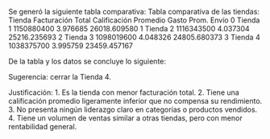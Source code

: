 Se generó la siguiente tabla comparativa:
Tabla comparativa de las tiendas:
     Tienda  Facturación Total  Calificación Promedio  Gasto Prom. Envío
0  Tienda 1         1150880400               3.976685       26018.609580
1  Tienda 2         1116343500               4.037304       25216.235693
2  Tienda 3         1098019600               4.048326       24805.680373
3  Tienda 4         1038375700               3.995759       23459.457167

De la tabla y los datos se concluye lo siguiente:

Sugerencia: cerrar la Tienda 4.

Justificación:
    1. Es la tienda con menor facturación total.
    2. Tiene una calificación promedio ligeramente inferior que no compensa su rendimiento.
    3. No presenta ningún liderazgo claro en categorías o productos vendidos.
    4. Tiene un volumen de ventas similar a otras tiendas, pero con menor rentabilidad general.
